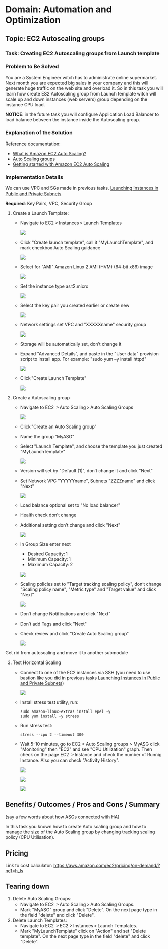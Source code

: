 # Domain: Automation and Optimization 

## Topic: EC2 Autoscaling groups 

### Task: Creating EC2 Autoscaling groups from Launch template

### Problem to Be Solved  

You are a System Engineer witch has to administrate online supermarket. Next month you are expected big sales in your company and this will generate huge traffic on the web site and overload it. So in this task you will learn how create ES2 Autoscaling group from Launch template witch will scale up and down instances (web servers) group depending on the instance CPU load. 

**NOTICE**: in the future task you will configure Application Load Balancer to load balance between the instance inside the Autoscaling group. 


### Explanation of the Solution  

Reference documentation:
- [What is Amazon EC2 Auto Scaling?](https://docs.aws.amazon.com/autoscaling/ec2/userguide/what-is-amazon-ec2-auto-scaling.html)
- [Auto Scaling groups](https://docs.aws.amazon.com/autoscaling/ec2/userguide/AutoScalingGroup.html)
- [Getting started with Amazon EC2 Auto Scaling](https://docs.aws.amazon.com/autoscaling/ec2/userguide/GettingStartedTutorial.html)
 
### Implementation Details  

We can use VPC and SGs made in previous tasks. [Launching Instances in Public and Private Subnets](https://git.epam.com/siarhei_beliakou/aws-mentoring/-/blob/master/materials/03_networking_dns_and_content_delivery/tasks/ec2.md)

**Required**: Key Pairs, VPC, Security Group 

1. Create a Launch Template:
    - Navigate to EC2 > Instances > Launch Templates

        ![](../images/Launch_template.png)

    - Click "Create launch template", call it "MyLaunchTemplate", and mark checkbox Auto Scaling guidance

        ![](../images/Create_launch_template.png)

    - Select for "AMI" Amazon Linux 2 AMI (HVM) (64-bit x86) image

        ![](../images/Create_launch_template_AMI.png) 

    - Set the instance type as t2.micro 

        ![](../images/Create_launch_template_Instance_type.png) 

    - Select the key pair you created earlier or create new

        ![](../images/Create_launch_template_key_pair.png) 

    - Network settings set VPC and "XXXXXname" security group

        ![](../images/Create_launch_template_Network_settings.png) 

    - Storage will be automatically set, don’t change it
    - Expand "Advanced Details", and paste in the "User data" provision script to install app. For example: "sudo yum –y install httpd"

        ![](../images/Create_launch_template_User_data.png)

    - Click "Create Launch Template" 

        ![](../images/Create_launch_template_done.png)

2. Create a Autoscaling group 
    - Navigate to EC2  > Auto Scaling > Auto Scaling Groups 

        ![](../images/ASG.png)

    - Click "Create an Auto Scaling group"
    - Name the group "MyASG"
    - Select "Launch Template", and choose the template you just created "MyLaunchTemplate"

        ![](../images/ASG_Launch_template.png)

    - Version will set by "Default (1)", don’t change it and click "Next"
    - Set Network VPC "YYYYYname", Subnets "ZZZZname" and click "Next"

        ![](../images/ASG_network.png)

    - Load balance optional set to "No load balancer"
    - Health check don’t change
    - Additional setting don’t change and click "Next"

        ![](../images/ASG_advanced_options.png)

    - In Group Size enter next  
        - Desired Capacity: 1 
        - Minimum Capacity: 1 
        - Maximum Capacity: 2 
        
        ![](../images/ASG_group_size.png)

    - Scaling policies set to "Target tracking scaling policy", don’t change "Scaling policy name",  "Metric type" and "Target value" and click "Next"

        ![](../images/ASG_Scaling_policies.png)

    - Don’t change Notifications and click "Next"
    - Don’t add Tags and click "Next"
    - Check review and click "Create Auto Scaling group"

        ![](../images/ASG_done.png)
 
Get rid from autoscaling and move it to another submodule

3. Test Horizontal Scaling 
    - Connect to one of the EC2 instances via SSH (you need to use bastion like you did in previous tasks [Launching Instances in Public and Private Subnets](https://git.epam.com/siarhei_beliakou/aws-mentoring/-/blob/master/materials/03_networking_dns_and_content_delivery/tasks/ec2.md#connect-to-the-host-in-private-network))

        ![](../images/ASG_ssh.png)

    - Install stress test utility, run:
        ```
        sudo amazon-linux-extras install epel -y
        sudo yum install -y stress 
        ```
    - Run stress test:
        ```
        stress --cpu 2 --timeout 300 
        ```
    - Wait 5-10 minutes, go to EC2 > Auto Scaling groups > MyASG click "Monitoring" then "EC2" and see "CPU Utilization" graph. Then check on the page EC2  > Instance and check the number of Runnig Instance. Also you can check "Activity History".

        ![](../images/ASG_CPU_Utilization.png)

        ![](../images/ASG_instances.png)

        ![](../images/ASG_activity_history.png)
 

## Benefits / Outcomes / Pros and Cons / Summary  

(say a few words about how ASGs connected with HA) 

In this task you known how to create Auto scaling group and how to manage  the size of the Auto Scaling group by changing tracking scaling policy (CPU Utilisation). 


## Pricing  

Link to cost calculator: https://aws.amazon.com/ec2/pricing/on-demand/?nc1=h_ls 

## Tearing down  

1. Delete Auto Scaling Groups:
    - Navigate to EC2  > Auto Scaling > Auto Scaling Groups. 
    - Mark "MyASG" group and click "Delete". On the next page type in the field "delete" and click "Delete". 
2. Delete Launch Templates:
    - Navigate to EC2  > EC2 > Instances > Launch Templates. 
    - Mark "MyLaunchTemplate" click on "Action" and set  "Delete template". On the next page type in the field "delete" and click "Delete". 
